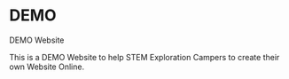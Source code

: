 # DEMO
DEMO Website

This is a DEMO Website to help STEM Exploration Campers to create their own Website Online.
